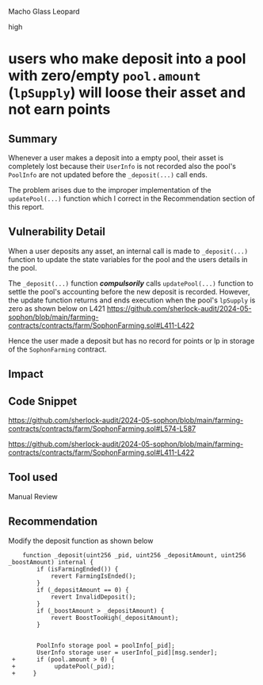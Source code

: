 Macho Glass Leopard

high

# users who make deposit into a pool with zero/empty `pool.amount` (`lpSupply`) will loose their asset and not earn points

## Summary
Whenever a user makes a deposit into a empty pool, their asset is completely lost because their `UserInfo` is not recorded also the pool's `PoolInfo` are not updated before the `_deposit(...)` call ends.

The problem arises due to the improper implementation of the `updatePool(...)` function which I correct in the Recommendation section of this report.

## Vulnerability Detail

When a user deposits any asset, an internal call is made to `_deposit(...)` function to update the state variables for the pool and the users details in the pool.

The `_deposit(...)` function **_compulsorily_** calls `updatePool(...)` function to settle the pool's accounting before the new deposit is recorded. However, the update function returns and ends execution when the pool's `lpSupply` is zero as shown below on L421
https://github.com/sherlock-audit/2024-05-sophon/blob/main/farming-contracts/contracts/farm/SophonFarming.sol#L411-L422


Hence the user made a deposit but has no record for points or lp in storage of the `SophonFarming` contract.

## Impact

## Code Snippet
https://github.com/sherlock-audit/2024-05-sophon/blob/main/farming-contracts/contracts/farm/SophonFarming.sol#L574-L587

https://github.com/sherlock-audit/2024-05-sophon/blob/main/farming-contracts/contracts/farm/SophonFarming.sol#L411-L422


## Tool used

Manual Review

## Recommendation
Modify the deposit function as shown below

```solidity
    function _deposit(uint256 _pid, uint256 _depositAmount, uint256 _boostAmount) internal {
        if (isFarmingEnded()) {
            revert FarmingIsEnded();
        }
        if (_depositAmount == 0) {
            revert InvalidDeposit();
        }
        if (_boostAmount > _depositAmount) {
            revert BoostTooHigh(_depositAmount);
        }


        PoolInfo storage pool = poolInfo[_pid];
        UserInfo storage user = userInfo[_pid][msg.sender];
 +      if (pool.amount > 0) {
 +           updatePool(_pid);
 +     }

```
